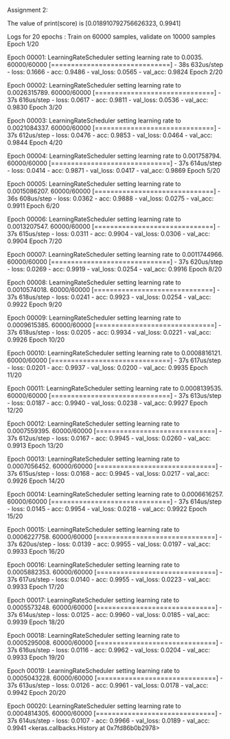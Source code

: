 Assignment 2:

The value of print(score) is [0.018910792756626323, 0.9941]

Logs for 20 epochs :
Train on 60000 samples, validate on 10000 samples
Epoch 1/20

Epoch 00001: LearningRateScheduler setting learning rate to 0.0035.
60000/60000 [==============================] - 38s 632us/step - loss: 0.1666 - acc: 0.9486 - val_loss: 0.0565 - val_acc: 0.9824
Epoch 2/20

Epoch 00002: LearningRateScheduler setting learning rate to 0.0026315789.
60000/60000 [==============================] - 37s 616us/step - loss: 0.0617 - acc: 0.9811 - val_loss: 0.0536 - val_acc: 0.9830
Epoch 3/20

Epoch 00003: LearningRateScheduler setting learning rate to 0.0021084337.
60000/60000 [==============================] - 37s 612us/step - loss: 0.0476 - acc: 0.9853 - val_loss: 0.0464 - val_acc: 0.9844
Epoch 4/20

Epoch 00004: LearningRateScheduler setting learning rate to 0.001758794.
60000/60000 [==============================] - 37s 614us/step - loss: 0.0414 - acc: 0.9871 - val_loss: 0.0417 - val_acc: 0.9869
Epoch 5/20

Epoch 00005: LearningRateScheduler setting learning rate to 0.0015086207.
60000/60000 [==============================] - 36s 608us/step - loss: 0.0362 - acc: 0.9888 - val_loss: 0.0275 - val_acc: 0.9911
Epoch 6/20

Epoch 00006: LearningRateScheduler setting learning rate to 0.0013207547.
60000/60000 [==============================] - 37s 615us/step - loss: 0.0311 - acc: 0.9904 - val_loss: 0.0306 - val_acc: 0.9904
Epoch 7/20

Epoch 00007: LearningRateScheduler setting learning rate to 0.0011744966.
60000/60000 [==============================] - 37s 620us/step - loss: 0.0269 - acc: 0.9919 - val_loss: 0.0254 - val_acc: 0.9916
Epoch 8/20

Epoch 00008: LearningRateScheduler setting learning rate to 0.0010574018.
60000/60000 [==============================] - 37s 618us/step - loss: 0.0241 - acc: 0.9923 - val_loss: 0.0254 - val_acc: 0.9922
Epoch 9/20

Epoch 00009: LearningRateScheduler setting learning rate to 0.0009615385.
60000/60000 [==============================] - 37s 618us/step - loss: 0.0205 - acc: 0.9934 - val_loss: 0.0221 - val_acc: 0.9926
Epoch 10/20

Epoch 00010: LearningRateScheduler setting learning rate to 0.0008816121.
60000/60000 [==============================] - 37s 617us/step - loss: 0.0201 - acc: 0.9937 - val_loss: 0.0200 - val_acc: 0.9935
Epoch 11/20

Epoch 00011: LearningRateScheduler setting learning rate to 0.0008139535.
60000/60000 [==============================] - 37s 613us/step - loss: 0.0187 - acc: 0.9940 - val_loss: 0.0238 - val_acc: 0.9927
Epoch 12/20

Epoch 00012: LearningRateScheduler setting learning rate to 0.0007559395.
60000/60000 [==============================] - 37s 612us/step - loss: 0.0167 - acc: 0.9945 - val_loss: 0.0260 - val_acc: 0.9913
Epoch 13/20

Epoch 00013: LearningRateScheduler setting learning rate to 0.0007056452.
60000/60000 [==============================] - 37s 615us/step - loss: 0.0168 - acc: 0.9945 - val_loss: 0.0217 - val_acc: 0.9926
Epoch 14/20

Epoch 00014: LearningRateScheduler setting learning rate to 0.0006616257.
60000/60000 [==============================] - 37s 614us/step - loss: 0.0145 - acc: 0.9954 - val_loss: 0.0218 - val_acc: 0.9922
Epoch 15/20

Epoch 00015: LearningRateScheduler setting learning rate to 0.0006227758.
60000/60000 [==============================] - 37s 620us/step - loss: 0.0139 - acc: 0.9955 - val_loss: 0.0197 - val_acc: 0.9933
Epoch 16/20

Epoch 00016: LearningRateScheduler setting learning rate to 0.0005882353.
60000/60000 [==============================] - 37s 617us/step - loss: 0.0140 - acc: 0.9955 - val_loss: 0.0223 - val_acc: 0.9933
Epoch 17/20

Epoch 00017: LearningRateScheduler setting learning rate to 0.0005573248.
60000/60000 [==============================] - 37s 614us/step - loss: 0.0125 - acc: 0.9960 - val_loss: 0.0185 - val_acc: 0.9939
Epoch 18/20

Epoch 00018: LearningRateScheduler setting learning rate to 0.0005295008.
60000/60000 [==============================] - 37s 616us/step - loss: 0.0116 - acc: 0.9962 - val_loss: 0.0204 - val_acc: 0.9933
Epoch 19/20

Epoch 00019: LearningRateScheduler setting learning rate to 0.0005043228.
60000/60000 [==============================] - 37s 613us/step - loss: 0.0126 - acc: 0.9961 - val_loss: 0.0178 - val_acc: 0.9942
Epoch 20/20

Epoch 00020: LearningRateScheduler setting learning rate to 0.0004814305.
60000/60000 [==============================] - 37s 614us/step - loss: 0.0107 - acc: 0.9966 - val_loss: 0.0189 - val_acc: 0.9941
<keras.callbacks.History at 0x7fd86b0b2978>
